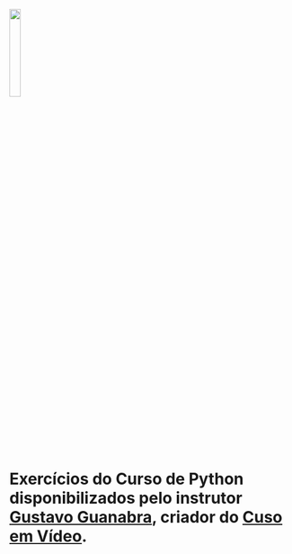 <a href="https://www.cursoemvideo.com/"><img src="https://user-images.githubusercontent.com/36895235/48672552-70464600-eb1e-11e8-8ae0-e697111c0ecb.jpg" width="20%"></a>

# Exercícios do Curso de Python disponibilizados pelo instrutor [Gustavo Guanabra](https://www.cursoemvideo.com/author/admin/), criador do [Cuso em Vídeo](https://www.cursoemvideo.com/).
